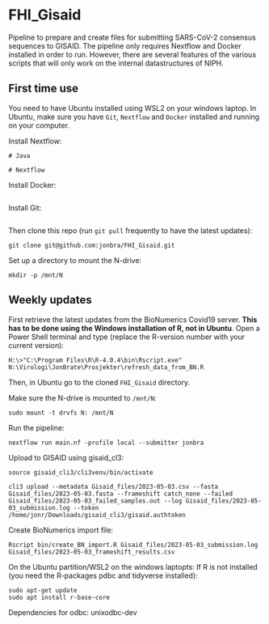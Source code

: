 # FHI_Gisaid

Pipeline to prepare and create files for submitting SARS-CoV-2 consensus sequences to GISAID. The pipeline only requires Nextflow and Docker installed in order to run. However, there are several features of the various scripts that will only work on the internal datastructures of NIPH. 

## First time use

You need to have Ubuntu installed using WSL2 on your windows laptop. In Ubuntu, make sure you have `Git`, `Nextflow` and `Docker` installed and running on your computer. 

Install Nextflow:
```
# Java

# Nextflow
```

Install Docker:
```
```

Install Git:
```
```

Then clone this repo (run `git pull` frequently to have the latest updates):
```
git clone git@github.com:jonbra/FHI_Gisaid.git
```

Set up a directory to mount the N-drive:
```
mkdir -p /mnt/N
```

## Weekly updates
First retrieve the latest updates from the BioNumerics Covid19 server. **This has to be done using the Windows installation of R, not in Ubuntu**. Open a Power Shell terminal and type (replace the R-version number with your current version):
```
H:\>"C:\Program Files\R\R-4.0.4\bin\Rscript.exe" N:\Virologi\JonBrate\Prosjekter\refresh_data_from_BN.R
```

Then, in Ubuntu go to the cloned `FHI_Gisaid` directory.

Make sure the N-drive is mounted to `/mnt/N`:
```
sudo mount -t drvfs N: /mnt/N 
```

Run the pipeline:
```
nextflow run main.nf -profile local --submitter jonbra
```

Upload to GISAID using gisaid_cl3:   
```
source gisaid_cli3/cli3venv/bin/activate

cli3 upload --metadata Gisaid_files/2023-05-03.csv --fasta Gisaid_files/2023-05-03.fasta --frameshift catch_none --failed Gisaid_files/2023-05-03_failed_samples.out --log Gisaid_files/2023-05-03_submission.log --token /home/jonr/Downloads/gisaid_cli3/gisaid.authtoken
```

Create BioNumerics import file:
```
Rscript bin/create_BN_import.R Gisaid_files/2023-05-03_submission.log Gisaid_files/2023-05-03_frameshift_results.csv
```




On the Ubuntu partition/WSL2 on the windows laptopts:
If R is not installed (you need the R-packages pdbc and tidyverse installed):
```
sudo apt-get update
sudo apt install r-base-core
```

Dependencies for odbc:
unixodbc-dev


